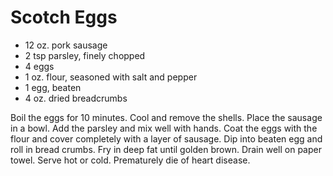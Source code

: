 # Scotch Eggs

* 12 oz. pork sausage
* 2 tsp parsley, finely chopped
* 4 eggs
* 1 oz. flour, seasoned with salt and pepper
* 1 egg, beaten
* 4 oz. dried breadcrumbs

Boil the eggs for 10 minutes. Cool and remove the shells. Place the sausage in a
bowl. Add the parsley and mix well with hands. Coat the eggs with the flour and
cover completely with a layer of sausage. Dip into beaten egg and roll in bread
crumbs. Fry in deep fat until golden brown. Drain well on paper towel. Serve hot
or cold. Prematurely die of heart disease.
